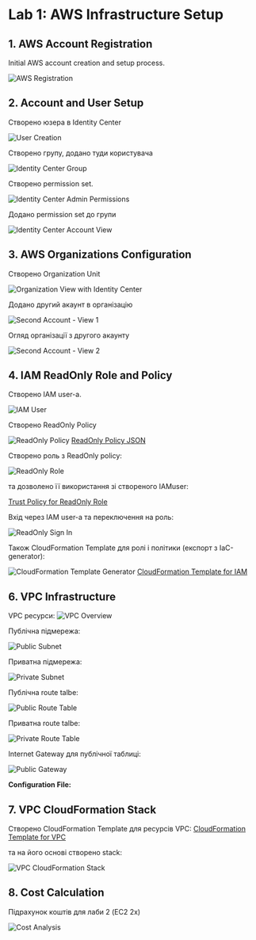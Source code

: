 # Lab 1: AWS Infrastructure Setup

## 1. AWS Account Registration
Initial AWS account creation and setup process.

![AWS Registration](screenshots/1-register.png)

## 2. Account and User Setup


Створено юзера в Identity Center

![User Creation](screenshots/2-user.png)

Створено групу, додано туди користувача

![Identity Center Group](screenshots/2-ic-group.png)

Створено permission set.

![Identity Center Admin Permissions](screenshots/2-ic-permission-admin.png)


Додано permission set до групи

![Identity Center Account View](screenshots/2-ic-account-view.png)



## 3. AWS Organizations Configuration

Створено Organization Unit

![Organization View with Identity Center](screenshots/3-org-view-1-ic.png)

Додано другий акаунт в організацію

![Second Account - View 1](screenshots/3-org-view-2nd-acc-1.png)

Огляд організації з другого акаунту

![Second Account - View 2](screenshots/3-org-view-2nd-acc-2.png)

## 4. IAM ReadOnly Role and Policy

Створено IAM user-а.

![IAM User](screenshots/4-iam-user.png)

Створено ReadOnly Policy

![ReadOnly Policy](screenshots/4-readonly-policy.png)
[ReadOnly Policy JSON](files/ReadOnly.json)

Створено роль з ReadOnly policy:

![ReadOnly Role](screenshots/4-readonly-role.png)

та дозволено її використання зі створеного IAMuser:

[Trust Policy for ReadOnly Role](files/TrustPolicyReadOnlyRole.json)

Вхід через IAM user-a та переключення на роль:

![ReadOnly Sign In](screenshots/4-readonly-sign-in.png)

Також CloudFormation Template для ролі і політики (експорт з IaC-generator):

![CloudFormation Template Generator](screenshots/5-cf-templ-gen.png)
[CloudFormation Template for IAM](files/CFTempl.yaml)


## 6. VPC Infrastructure

VPC ресурси:
![VPC Overview](screenshots/6-vpc-view.png)


Публічна підмережа:

![Public Subnet](screenshots/6-vpc-subnet-public.png)

Приватна підмережа:

![Private Subnet](screenshots/6-vpc-subnet-private.png)

Публічна route talbe:

![Public Route Table](screenshots/6-vpc-route-table-public.png)

Приватна route talbe:

![Private Route Table](screenshots/6-vpc-route-table-private.png)

Internet Gateway для публічної таблиці:

![Public Gateway](screenshots/6-vpc-public-gateway.png)

**Configuration File:**


## 7. VPC CloudFormation Stack

Створено CloudFormation Template для ресурсів VPC:
[CloudFormation Template for VPC](files/CFTemplVPC.yaml)

та на його основі створено stack:

![VPC CloudFormation Stack](screenshots/7-vpc-cf-stack.png)

## 8. Cost Calculation

Підрахунок коштів для лаби 2 (EC2 2x)

![Cost Analysis](screenshots/8-cost-calculation.png)
